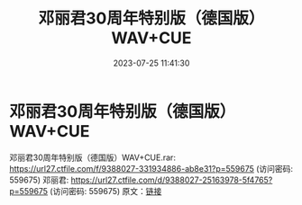 ﻿---
title: 邓丽君30周年特别版（德国版）WAV+CUE
date: 2023-07-25 11:41:30
categories: WAV车载音乐、镜像
tags: 华语中文
---
# 邓丽君30周年特别版（德国版）WAV+CUE

邓丽君30周年特别版（德国版）WAV+CUE.rar: https://url27.ctfile.com/f/9388027-331934886-ab8e31?p=559675
(访问密码: 559675)
邓丽君: https://url27.ctfile.com/d/9388027-25163978-5f4765?p=559675
(访问密码: 559675)
原文：[链接](https://blog.sina.com.cn/s/blog_1647c7e76010312u8.html)